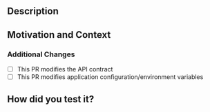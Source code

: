 ## Description
<!-- Describe your changes in detail -->

## Motivation and Context
<!--
Why is this change required? What problem does it solve?
If it fixes an open issue, please link to the issue here.

If you don't have an issue, we'd recommend starting with one first so the PR
can focus on the implementation (unless it is an obvious bug or documentation fix
that will have little conversation).
-->


### Additional Changes
- [ ] This PR modifies the API contract
- [ ] This PR modifies application configuration/environment variables
<!--
Provide links to the files with corresponding changes.

Following are the paths where you can find config files:
1. `config`
-->

## How did you test it?
<!--
Did you write an integration/unit/API test to verify the code changes?
Or did you test this change manually (provide relevant screenshots)?
-->
